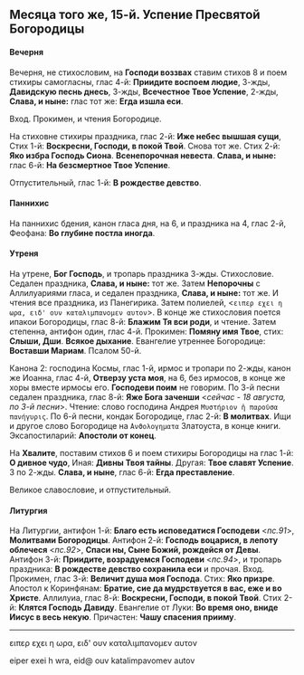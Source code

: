 
## Месяца того же, 15-й. Успение Пресвятой Богородицы

#### Вечерня

Вечерня, не стихословим, на **Господи воззвах** ставим стихов 8 и поем стихиры 
самогласны, глас 4-й: **Приидите воспоем людие**, 3-жды, 
**Давидскую песнь днесь**, 3-жды, **Всечестное Твое Успение**, 2-жды, 
**Слава, и ныне:** глас тот же: **Егда изшла еси**.

Вход. Прокимен, и чтения Богородице. 

На стиховне стихиры праздника, глас 2-й: **Иже небес вышшая сущи**, 
Стих 1-й: **Воскресни, Господи, в покой Твой**. Снова тот же. 
Стих 2-й: **Яко избра Господь Сиона**. **Всенепорочная невеста**. 
**Слава, и ныне:** глас 6-й: **На безсмертное Твое Успение**.

Отпустительный, глас 1-й: **В рождестве девство**.

#### Паннихис

На паннихис бдения, канон гласа дня, на 6, и праздника на 4, глас 2-й, Феофана: 
**Во глубине постла иногда**. 

#### Утреня

На утрене, **Бог Господь**, и тропарь праздника 3-жды. Стихословие. Седален 
праздника, **Слава, и ныне:** тот же. Затем **Непорочны** с Аллилуариями гласа, 
и седален праздника, **Слава, и ныне:** тот же. И чтения все праздника, из 
Панегирика. Затем полиелей, <`ειπερ εχει η ωρα, ειδ' ουν καταλιμπανομεν αυτον`>. 
В конце же стихословия поется ипакои Богородицы, глас 8-й: **Блажим Тя вси роди**, 
и чтение. Затем степенна, антифон один, глас 4-й. Прокимен: **Помяну имя Твое**, 
стих: **Слыши, Дши**. **Всякое дыхание**. Евангелие утреннее Богородице: 
**Воставши Мариам**. Псалом 50-й.

Канона 2: господина Космы, глас 1-й, ирмос и тропари по 2-жды, канон же Иоанна, 
глас 4-й, **Отверзу уста моя**, на 6, без ирмосов, в конце же хоры вместе 
ирмосы его. **Господеви поим** не говорим. По 3-й песни седален праздника, 
глас 8-й: **Яже Бога заченши** <*сейчас - 18 августа, по 3-й песни*>. Чтение: 
слово господина Андрея `Μυστήριον ἡ παροῦσα πανήγυρις`. По 6-й песни, кондак 
Богородице, глас 2-й: **В молитвах**. Ищи и другое слово Богородице на 
`̓Ανϑολογηματα` Златоуста, в конце книги. Эксапостиларий: **Апостоли от конец**. 

На **Хвалите**, поставим стихов 6 и поем стихиры Богородицы на глас 1-й: 
**О дивное чудо**, Иная: **Дивны Твоя тайны**. Другая: **Твое славят Успение**. 
3 по 2-жды. **Слава, и ныне**, глас 6-й: **Егда преставление**.

Великое славословие, и отпустительный. 

#### Литургия

На Литургии, антифон 1-й: **Благо есть исповедатися Господеви** <*пс.91*>, 
**Молитвами Богородицы**. 
Антифон 2-й: **Господь воцарися, в лепоту облечеся** <*пс.92*>, **Спаси ны, 
Сыне Божий, рождейся от Девы**. 
Антифон 3-й: **Приидите, возрадуемся Господеви** <*пс.94*>, и тропарь 
праздника: **В рождестве девство сохранила еси** и прочая. 
Вход. Прокимен, глас 3-й: **Величит душа моя Господа**. Стих: **Яко призре**. 
Апостол к Коринфянам: **Братие, сие да мудрствуется в вас, еже и во Христе**. 
Аллилуиа, глас 8-й: **Воскресни, Господи, в покой Твой**. 
Стих 2-й: **Клятся Господь Давиду**. Евангелие от Луки: **Во время оно, вниде 
Иисус в весь некую**. 
Причастен: **Чашу спасения прииму**.


---

ειπερ εχει η ωρα, ειδ' ουν καταλιμπανομεν αυτον

eiper eхei h wra, eid@ ouv katalimpavomev autov
